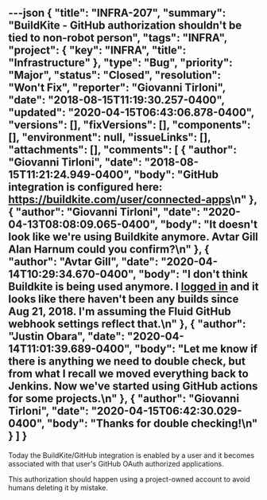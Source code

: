 ---json
{
  "title": "INFRA-207",
  "summary": "BuildKite - GitHub authorization shouldn't be tied to non-robot person",
  "tags": "INFRA",
  "project": {
    "key": "INFRA",
    "title": "Infrastructure"
  },
  "type": "Bug",
  "priority": "Major",
  "status": "Closed",
  "resolution": "Won't Fix",
  "reporter": "Giovanni Tirloni",
  "date": "2018-08-15T11:19:30.257-0400",
  "updated": "2020-04-15T06:43:06.878-0400",
  "versions": [],
  "fixVersions": [],
  "components": [],
  "environment": null,
  "issueLinks": [],
  "attachments": [],
  "comments": [
    {
      "author": "Giovanni Tirloni",
      "date": "2018-08-15T11:21:24.949-0400",
      "body": "GitHub integration is configured here: <https://buildkite.com/user/connected-apps>\n"
    },
    {
      "author": "Giovanni Tirloni",
      "date": "2020-04-13T08:08:09.065-0400",
      "body": "It doesn't look like we're using Buildkite anymore. Avtar Gill Alan Harnum could you confirm?\n"
    },
    {
      "author": "Avtar Gill",
      "date": "2020-04-14T10:29:34.670-0400",
      "body": "I don't think Buildkite is being used anymore. I [logged in](https://buildkite.com/fluid-project/infusion/builds?branch=master) and it looks like there haven't been any builds since Aug 21, 2018. I'm assuming the Fluid GitHub webhook settings reflect that.\n"
    },
    {
      "author": "Justin Obara",
      "date": "2020-04-14T11:01:39.689-0400",
      "body": "Let me know if there is anything we need to double check, but from what I recall we moved everything back to Jenkins. Now we've started using GitHub actions for some projects.\n"
    },
    {
      "author": "Giovanni Tirloni",
      "date": "2020-04-15T06:42:30.029-0400",
      "body": "Thanks for double checking!\n"
    }
  ]
}
---
Today the BuildKite/GitHub integration is enabled by a user and it becomes associated with that user's GitHub OAuth authorized applications.

This authorization should happen using a project-owned account to avoid humans deleting it by mistake.

        